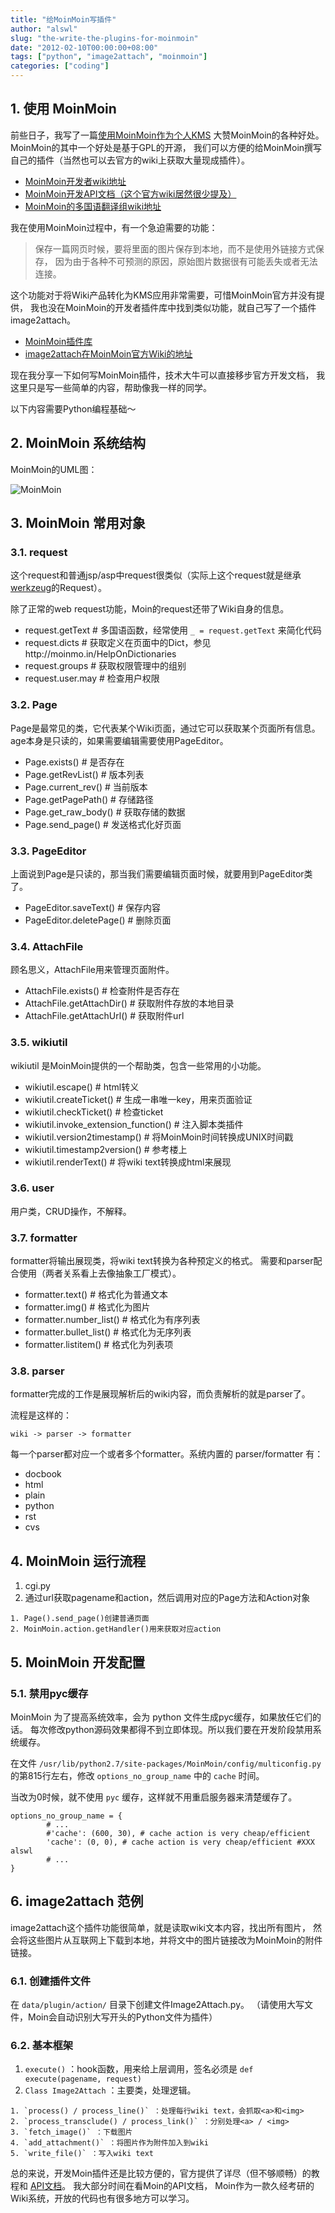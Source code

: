 ```yaml
---
title: "给MoinMoin写插件"
author: "alswl"
slug: "the-write-the-plugins-for-moinmoin"
date: "2012-02-10T00:00:00+08:00"
tags: ["python", "image2attach", "moinmoin"]
categories: ["coding"]
---
```


## 1. 使用 MoinMoin

前些日子，我写了一篇[使用MoinMoin作为个人KMS](../2011/12/moinmoin-kms)
大赞MoinMoin的各种好处。MoinMoin的其中一个好处是基于GPL的开源，
我们可以方便的给MoinMoin撰写自己的插件（当然也可以去官方的wiki上获取大量现成插件）。

  * [MoinMoin开发者wiki地址](http://moinmo.in/MoinDev)
  * [MoinMoin开发API文档（这个官方wiki居然很少提及）](http://docs.moinmo.in/)
  * [MoinMoin的多国语翻译组wiki地址](http://moinmo.in/MoinDev/Translation)

我在使用MoinMoin过程中，有一个急迫需要的功能：

> 保存一篇网页时候，要将里面的图片保存到本地，而不是使用外链接方式保存， 因为由于各种不可预测的原因，原始图片数据很有可能丢失或者无法连接。

这个功能对于将Wiki产品转化为KMS应用非常需要，可惜MoinMoin官方并没有提供，
我也没在MoinMoin的开发者插件库中找到类似功能，就自己写了一个插件image2attach。

  * [MoinMoin插件库](http://moinmo.in/MoinMoinExtensions)
  * [image2attach在MoinMoin官方Wiki的地址](http://moinmo.in/ActionMarket/Image2Attach)

现在我分享一下如何写MoinMoin插件，技术大牛可以直接移步官方开发文档， 我这里只是写一些简单的内容，帮助像我一样的同学。

以下内容需要Python编程基础～

## 2. MoinMoin 系统结构

MoinMoin的UML图：

![MoinMoin](/images/upload_dropbox/201202/MoinMoinArchitecture.png)

## 3. MoinMoin 常用对象

### 3.1. request

这个request和普通jsp/asp中request很类似（实际上这个request就是继承
[werkzeug](http://werkzeug.pocoo.org/)的Request）。

除了正常的web request功能，Moin的request还带了Wiki自身的信息。

  * request.getText # 多国语函数，经常使用 `_ = request.getText` 来简化代码
  * request.dicts # 获取定义在页面中的Dict，参见http://moinmo.in/HelpOnDictionaries
  * request.groups # 获取权限管理中的组别
  * request.user.may # 检查用户权限

### 3.2. Page

Page是最常见的类，它代表某个Wiki页面，通过它可以获取某个页面所有信息。 age本身是只读的，如果需要编辑需要使用PageEditor。

  * Page.exists() # 是否存在
  * Page.getRevList() # 版本列表
  * Page.current_rev() # 当前版本
  * Page.getPagePath() # 存储路径
  * Page.get_raw_body() # 获取存储的数据
  * Page.send_page() # 发送格式化好页面

### 3.3. PageEditor

上面说到Page是只读的，那当我们需要编辑页面时候，就要用到PageEditor类了。

  * PageEditor.saveText() # 保存内容
  * PageEditor.deletePage() # 删除页面

### 3.4. AttachFile

顾名思义，AttachFile用来管理页面附件。

  * AttachFile.exists() # 检查附件是否存在
  * AttachFile.getAttachDir() # 获取附件存放的本地目录
  * AttachFile.getAttachUrl() # 获取附件url

### 3.5. wikiutil

wikiutil 是MoinMoin提供的一个帮助类，包含一些常用的小功能。

  * wikiutil.escape() # html转义
  * wikiutil.createTicket() # 生成一串唯一key，用来页面验证
  * wikiutil.checkTicket() # 检查ticket
  * wikiutil.invoke_extension_function() # 注入脚本类插件
  * wikiutil.version2timestamp() # 将MoinMoin时间转换成UNIX时间戳
  * wikiutil.timestamp2version() # 参考楼上
  * wikiutil.renderText() # 将wiki text转换成html来展现

### 3.6. user

用户类，CRUD操作，不解释。

### 3.7. formatter

formatter将输出展现类，将wiki text转换为各种预定义的格式。 需要和parser配合使用（两者关系看上去像抽象工厂模式）。

  * formatter.text() # 格式化为普通文本
  * formatter.img() # 格式化为图片
  * formatter.number_list() # 格式化为有序列表
  * formatter.bullet_list() # 格式化为无序列表
  * formatter.listitem() # 格式化为列表项

### 3.8. parser

formatter完成的工作是展现解析后的wiki内容，而负责解析的就是parser了。

流程是这样的：

    
    wiki -> parser -> formatter

每一个parser都对应一个或者多个formatter。系统内置的 parser/formatter 有：

  * docbook
  * html
  * plain
  * python
  * rst
  * cvs

## 4. MoinMoin 运行流程

  1. cgi.py
  2. 通过url获取pagename和action，然后调用对应的Page方法和Action对象  

    1. Page().send_page()创建普通页面
    2. MoinMoin.action.getHandler()用来获取对应action

## 5. MoinMoin 开发配置

### 5.1. 禁用pyc缓存

MoinMoin 为了提高系统效率，会为 python 文件生成pyc缓存，如果放任它们的话。
每次修改python源码效果都得不到立即体现。所以我们要在开发阶段禁用系统缓存。

在文件 `/usr/lib/python2.7/site-packages/MoinMoin/config/multiconfig.py`
的第815行左右，修改 `options_no_group_name` 中的 `cache` 时间。

当改为0时候，就不使用 `pyc` 缓存，这样就不用重启服务器来清楚缓存了。

    
    options_no_group_name = {
            # ...
            #'cache': (600, 30), # cache action is very cheap/efficient
            'cache': (0, 0), # cache action is very cheap/efficient #XXX alswl
            # ...
    }

## 6. image2attach 范例

image2attach这个插件功能很简单，就是读取wiki文本内容，找出所有图片，
然会将这些图片从互联网上下载到本地，并将文中的图片链接改为MoinMoin的附件链接。

### 6.1. 创建插件文件

在 `data/plugin/action/` 目录下创建文件Image2Attach.py。
（请使用大写文件，Moin会自动识别大写开头的Python文件为插件）

### 6.2. 基本框架

  1. `execute()` ：hook函数，用来给上层调用，签名必须是 `def execute(pagename, request)`
  2. `Class Image2Attach` ：主要类，处理逻辑。  

    1. `process() / process_line()` ：处理每行wiki text，会抓取<a>和<img>
    2. `process_transclude() / process_link()` ：分别处理<a> / <img>
    3. `fetch_image()` ：下载图片
    4. `add_attachment()` ：将图片作为附件加入到wiki
    5. `write_file()` ：写入wiki text

总的来说，开发Moin插件还是比较方便的，官方提供了详尽（但不够顺畅）的教程和
[API文档](http://docs.moinmo.in/moin/1.9/)。 我大部分时间在看Moin的API文档，
Moin作为一款久经考研的Wiki系统，开放的代码也有很多地方可以学习。

